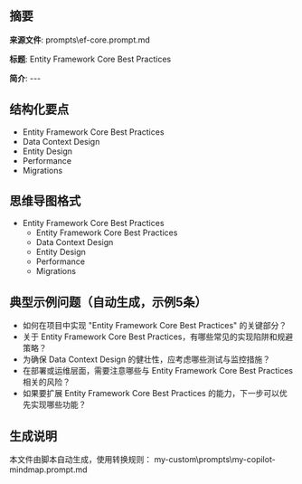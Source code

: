 ## 摘要

**来源文件**: prompts\ef-core.prompt.md

**标题**: Entity Framework Core Best Practices

**简介**: ---

## 结构化要点

- Entity Framework Core Best Practices
- Data Context Design
- Entity Design
- Performance
- Migrations

## 思维导图格式

- Entity Framework Core Best Practices
  - Entity Framework Core Best Practices
  - Data Context Design
  - Entity Design
  - Performance
  - Migrations

## 典型示例问题（自动生成，示例5条）

- 如何在项目中实现 "Entity Framework Core Best Practices" 的关键部分？
- 关于 Entity Framework Core Best Practices，有哪些常见的实现陷阱和规避策略？
- 为确保 Data Context Design 的健壮性，应考虑哪些测试与监控措施？
- 在部署或运维层面，需要注意哪些与 Entity Framework Core Best Practices 相关的风险？
- 如果要扩展 Entity Framework Core Best Practices 的能力，下一步可以优先实现哪些功能？

## 生成说明

本文件由脚本自动生成，使用转换规则： my-custom\prompts\my-copilot-mindmap.prompt.md
